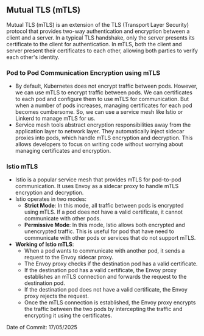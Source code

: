 ## Mutual TLS (mTLS)

Mutual TLS (mTLS) is an extension of the TLS (Transport Layer Security) protocol that provides two-way authentication and encryption between a client and a server. In a typical TLS handshake, only the server presents its certificate to the client for authentication. In mTLS, both the client and server present their certificates to each other, allowing both parties to verify each other's identity.

### Pod to Pod Communication Encryption using mTLS

- By default, Kubernetes does not encrypt traffic between pods. However, we can use mTLS to encrypt traffic between pods. We can certificates to each pod and configure them to use mTLS for communication. But when a number of pods increases, managing certificates for each pod becomes cumbersome. So, we can use a service mesh like Istio or Linkerd to manage mTLS for us.
- Service mesh tools abstract encryption responsibilities away from the application layer to network layer. They automatically inject sidecar proxies into pods, which handle mTLS encryption and decryption. This allows developers to focus on writing code without worrying about managing certificates and encryption.

### Istio mTLS

- Istio is a popular service mesh that provides mTLS for pod-to-pod communication. It uses Envoy as a sidecar proxy to handle mTLS encryption and decryption.
- Istio operates in two modes:
  - **Strict Mode**: In this mode, all traffic between pods is encrypted using mTLS. If a pod does not have a valid certificate, it cannot communicate with other pods.
  - **Permissive Mode**: In this mode, Istio allows both encrypted and unencrypted traffic. This is useful for pod that have need to communicate with other pods or services that do not support mTLS.
- **Working of Istio mTLS**:
  - When a pod wants to communicate with another pod, it sends a request to the Envoy sidecar proxy.
  - The Envoy proxy checks if the destination pod has a valid certificate.
  - If the destination pod has a valid certificate, the Envoy proxy establishes an mTLS connection and forwards the request to the destination pod.
  - If the destination pod does not have a valid certificate, the Envoy proxy rejects the request.
  - Once the mTLS connection is established, the Envoy proxy encrypts the traffic between the two pods by intercepting the traffic and encrypting it using the certificates.

Date of Commit: 17/05/2025